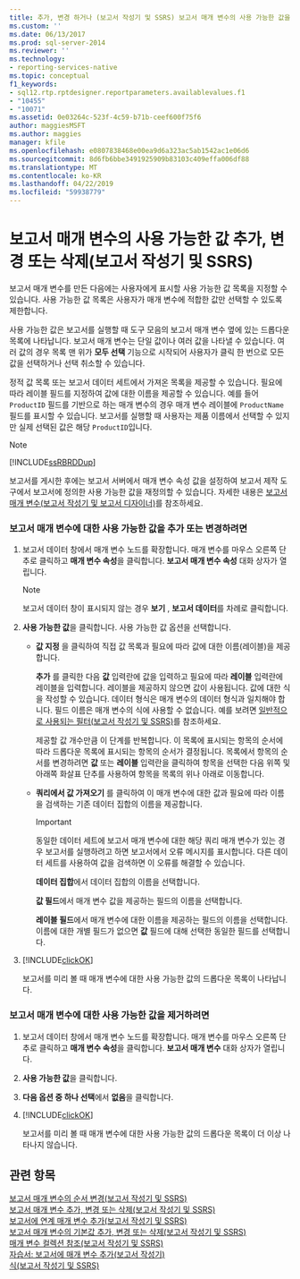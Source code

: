 ```yaml
---
title: 추가, 변경 하거나 (보고서 작성기 및 SSRS) 보고서 매개 변수의 사용 가능한 값을 삭제 | Microsoft Docs
ms.custom: ''
ms.date: 06/13/2017
ms.prod: sql-server-2014
ms.reviewer: ''
ms.technology:
- reporting-services-native
ms.topic: conceptual
f1_keywords:
- sql12.rtp.rptdesigner.reportparameters.availablevalues.f1
- "10455"
- "10071"
ms.assetid: 0e03264c-523f-4c59-b71b-ceef600f75f6
author: maggiesMSFT
ms.author: maggies
manager: kfile
ms.openlocfilehash: e0807838468e00ea9d6a323ac5ab1542ac1e06d6
ms.sourcegitcommit: 8d6fb6bbe3491925909b83103c409effa006df88
ms.translationtype: MT
ms.contentlocale: ko-KR
ms.lasthandoff: 04/22/2019
ms.locfileid: "59938779"
---
```

# <a name="add-change-or-delete-available-values-for-a-report-parameter-report-builder-and-ssrs"></a>보고서 매개 변수의 사용 가능한 값 추가, 변경 또는 삭제(보고서 작성기 및 SSRS)
  보고서 매개 변수를 만든 다음에는 사용자에게 표시할 사용 가능한 값 목록을 지정할 수 있습니다. 사용 가능한 값 목록은 사용자가 매개 변수에 적합한 값만 선택할 수 있도록 제한합니다.  
  
 사용 가능한 값은 보고서를 실행할 때 도구 모음의 보고서 매개 변수 옆에 있는 드롭다운 목록에 나타납니다. 보고서 매개 변수는 단일 값이나 여러 값을 나타낼 수 있습니다. 여러 값의 경우 목록 맨 위가 **모두 선택** 기능으로 시작되어 사용자가 클릭 한 번으로 모든 값을 선택하거나 선택 취소할 수 있습니다.  
  
 정적 값 목록 또는 보고서 데이터 세트에서 가져온 목록을 제공할 수 있습니다. 필요에 따라 레이블 필드를 지정하여 값에 대한 이름을 제공할 수 있습니다. 예를 들어 `ProductID` 필드를 기반으로 하는 매개 변수의 경우 매개 변수 레이블에 `ProductName` 필드를 표시할 수 있습니다. 보고서를 실행할 때 사용자는 제품 이름에서 선택할 수 있지만 실제 선택된 값은 해당 `ProductID`입니다.  
  
> [!NOTE]  
>  [!INCLUDE[ssRBRDDup](../../includes/ssrbrddup-md.md)]  
  
 보고서를 게시한 후에는 보고서 서버에서 매개 변수 속성 값을 설정하여 보고서 제작 도구에서 보고서에 정의한 사용 가능한 값을 재정의할 수 있습니다. 자세한 내용은 [보고서 매개 변수&#40;보고서 작성기 및 보고서 디자이너&#41;](report-parameters-report-builder-and-report-designer.md)를 참조하세요.  
  
### <a name="to-add-or-change-the-available-values-for-a-report-parameter"></a>보고서 매개 변수에 대한 사용 가능한 값을 추가 또는 변경하려면  
  
1.  보고서 데이터 창에서 매개 변수 노드를 확장합니다. 매개 변수를 마우스 오른쪽 단추로 클릭하고 **매개 변수 속성**을 클릭합니다. **보고서 매개 변수 속성** 대화 상자가 열립니다.  
  
    > [!NOTE]  
    >  보고서 데이터 창이 표시되지 않는 경우 **보기** , **보고서 데이터**를 차례로 클릭합니다.  
  
2.  **사용 가능한 값**을 클릭합니다. 사용 가능한 값 옵션을 선택합니다.  
  
    -   **값 지정** 을 클릭하여 직접 값 목록과 필요에 따라 값에 대한 이름(레이블)을 제공합니다.  
  
         **추가** 를 클릭한 다음 **값** 입력란에 값을 입력하고 필요에 따라 **레이블** 입력란에 레이블을 입력합니다. 레이블을 제공하지 않으면 값이 사용됩니다. 값에 대한 식을 작성할 수 있습니다. 데이터 형식은 매개 변수의 데이터 형식과 일치해야 합니다. 필드 이름은 매개 변수의 식에 사용할 수 없습니다. 예를 보려면 [일반적으로 사용되는 필터&#40;보고서 작성기 및 SSRS&#41;](commonly-used-filters-report-builder-and-ssrs.md)를 참조하세요.  
  
         제공할 값 개수만큼 이 단계를 반복합니다. 이 목록에 표시되는 항목의 순서에 따라 드롭다운 목록에 표시되는 항목의 순서가 결정됩니다. 목록에서 항목의 순서를 변경하려면 **값** 또는 **레이블** 입력란을 클릭하여 항목을 선택한 다음 위쪽 및 아래쪽 화살표 단추를 사용하여 항목을 목록의 위나 아래로 이동합니다.  
  
    -   **쿼리에서 값 가져오기** 를 클릭하여 이 매개 변수에 대한 값과 필요에 따라 이름을 검색하는 기존 데이터 집합의 이름을 제공합니다.  
  
        > [!IMPORTANT]  
        >  동일한 데이터 세트에 보고서 매개 변수에 대한 해당 쿼리 매개 변수가 있는 경우 보고서를 실행하려고 하면 보고서에서 오류 메시지를 표시합니다. 다른 데이터 세트를 사용하여 값을 검색하면 이 오류를 해결할 수 있습니다.  
  
         **데이터 집합**에서 데이터 집합의 이름을 선택합니다.  
  
         **값 필드**에서 매개 변수 값을 제공하는 필드의 이름을 선택합니다.  
  
         **레이블 필드**에서 매개 변수에 대한 이름을 제공하는 필드의 이름을 선택합니다. 이름에 대한 개별 필드가 없으면 **값** 필드에 대해 선택한 동일한 필드를 선택합니다.  
  
3.  [!INCLUDE[clickOK](../../includes/clickok-md.md)]  
  
     보고서를 미리 볼 때 매개 변수에 대한 사용 가능한 값의 드롭다운 목록이 나타납니다.  
  
### <a name="to-remove-the-available-values-for-a-report-parameter"></a>보고서 매개 변수에 대한 사용 가능한 값을 제거하려면  
  
1.  보고서 데이터 창에서 매개 변수 노드를 확장합니다. 매개 변수를 마우스 오른쪽 단추로 클릭하고 **매개 변수 속성**을 클릭합니다. **보고서 매개 변수** 대화 상자가 열립니다.  
  
2.  **사용 가능한 값**을 클릭합니다.  
  
3.  **다음 옵션 중 하나 선택**에서 **없음**을 클릭합니다.  
  
4.  [!INCLUDE[clickOK](../../includes/clickok-md.md)]  
  
     보고서를 미리 볼 때 매개 변수에 대한 사용 가능한 값의 드롭다운 목록이 더 이상 나타나지 않습니다.  
  
## <a name="see-also"></a>관련 항목  
 [보고서 매개 변수의 순서 변경&#40;보고서 작성기 및 SSRS&#41;](change-the-order-of-a-report-parameter-report-builder-and-ssrs.md)   
 [보고서 매개 변수 추가, 변경 또는 삭제&#40;보고서 작성기 및 SSRS&#41;](add-change-or-delete-a-report-parameter-report-builder-and-ssrs.md)   
 [보고서에 연계 매개 변수 추가&#40;보고서 작성기 및 SSRS&#41;](add-cascading-parameters-to-a-report-report-builder-and-ssrs.md)   
 [보고서 매개 변수의 기본값 추가, 변경 또는 삭제&#40;보고서 작성기 및 SSRS&#41;](add-change-or-delete-default-values-for-a-report-parameter.md)   
 [매개 변수 컬렉션 참조&#40;보고서 작성기 및 SSRS&#41;](built-in-collections-parameters-collection-references-report-builder.md)   
 [자습서: 보고서에 매개 변수 추가&#40;보고서 작성기&#41;](../tutorial-add-a-parameter-to-your-report-report-builder.md)   
 [식&#40;보고서 작성기 및 SSRS&#41;](expressions-report-builder-and-ssrs.md)  
  
  
